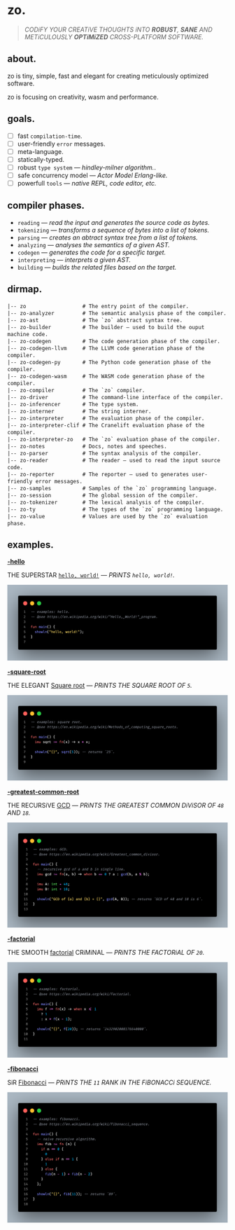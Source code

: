 # zo.

> *CODiFY YOUR CREATiVE THOUGHTS iNTO __ROBUST__, __SANE__ AND METiCULOUSLY __OPTiMiZED__ CROSS-PLATFORM SOFTWARE.*

## about.

zo is tiny, simple, fast and elegant for creating meticulously optimized software.    

zo is focusing on creativity, wasm and performance.

## goals.

- [ ] fast `compilation-time`.
- [ ] user-friendly `error` messages.
- [ ] meta-language.
- [ ] statically-typed.
- [ ] robust `type system` — *hindley-milner algorithm.*.
- [ ] safe concurrency model — *Actor Model Erlang-like.*
- [ ] powerfull `tools` — *native REPL, code editor, etc.*

## compiler phases.

- `reading` — *read the input and generates the source code as bytes.*
- `tokenizing` — *transforms a sequence of bytes into a list of tokens.*
- `parsing` — *creates an abtract syntax tree from a list of tokens.*
- `analyzing` — *analyses the semantics of a given AST.*
- `codegen` — *generates the code for a specific target.*
- `interpreting` — *interprets a given AST.*
- `building` — *builds the related files based on the target.*

## dirmap.

```
|-- zo                  # The entry point of the compiler.
|-- zo-analyzer         # The semantic analysis phase of the compiler.
|-- zo-ast              # The `zo` abstract syntax tree.
|-- zo-builder          # The builder — used to build the ouput machine code.
|-- zo-codegen          # The code generation phase of the compiler.
|-- zo-codegen-llvm     # The LLVM code generation phase of the compiler.
|-- zo-codegen-py       # The Python code generation phase of the compiler.
|-- zo-codegen-wasm     # The WASM code generation phase of the compiler.
|-- zo-compiler         # The `zo` compiler.
|-- zo-driver           # The command-line interface of the compiler.
|-- zo-inferencer       # The type system.
|-- zo-interner         # The string interner.
|-- zo-interpreter      # The evaluation phase of the compiler.
|-- zo-interpreter-clif # The Cranelift evaluation phase of the compiler.
|-- zo-interpreter-zo   # The `zo` evaluation phase of the compiler.
|-- zo-notes            # Docs, notes and speeches.
|-- zo-parser           # The syntax analysis of the compiler.
|-- zo-reader           # The reader — used to read the input source code.
|-- zo-reporter         # The reporter — used to generates user-friendly error messages.
|-- zo-samples          # Samples of the `zo` programming language.
|-- zo-session          # The global session of the compiler.
|-- zo-tokenizer        # The lexical analysis of the compiler.
|-- zo-ty               # The types of the `zo` programming language.
|-- zo-value            # Values are used by the `zo` evaluation phase.
```

## examples.

**[-hello](./zo-samples/examples/hello.zo)**

THE SUPERSTAR [`hello, world!`](https://en.wikipedia.org/wiki/%22Hello,_World!%22_program) — *PRiNTS `hello, world!`.*

![hello](./zo-notes/preview/preview-zo-hello.png)

**[-square-root](./zo-samples/examples/square-root.zo)**

THE ELEGANT [Square root](https://en.wikipedia.org/wiki/Square_root) — *PRiNTS THE SQUARE ROOT OF `5`.*

![square-root](./zo-notes/preview/preview-zo-square-root.png)

**[-greatest-common-root](./zo-samples/examples/greatest-common-root.zo)**

THE RECURSiVE [GCD](https://en.wikipedia.org/wiki/Greatest_common_divisor) — *PRiNTS THE GREATEST COMMON DiViSOR OF `48` AND `18`.*

![greatest-common-divisor](./zo-notes/preview/preview-zo-greatest-common-divisor.png)

**[-factorial](./zo-samples/examples/factorial.zo)**

THE SMOOTH [factorial](https://en.wikipedia.org/wiki/Square_root) CRiMiNAL — *PRiNTS THE FACTORiAL OF `20`.*

![factorial](./zo-notes/preview/preview-zo-factorial.png)

**[-fibonacci](./zo-samples/examples/fibonacci.zo)**

SiR [Fibonacci](https://en.wikipedia.org/wiki/Fibonacci_sequence) — *PRiNTS THE `11` RANK iN THE FiBONACCi SEQUENCE.*

![fibonacci](./zo-notes/preview/preview-zo-fibonacci.png)

<!-- **[-fizzbuzz](./zo-samples/examples/fizzbuzz.zo)**

THE RECREATiONAL [Fizz Buzz](https://en.wikipedia.org/wiki/Fizz_buzz) GAME — *PRiNTS THE iNTEGERS FROM `1` TO `100`, THEN FOR EVERY MULTiPLE OF `3`, WRiTE `"Fizz"`, AND FOR EVERY MULTiPLE OF `5`, iT PRiNTS `"Buzz"`. FOR NUMBERS WHiCH ARE MULTiPLES OF BOTH `3` AND `5`, iT SHOULD PRiNTS `"FizzBuzz"`; FOR EVERY OTHER NUMBER, iT SHOULD PRiNT THE NUMBER UNCHANGED.*

![fizzbuzz](./zo-notes/preview/preview-zo-fizzbuzz.png) -->

